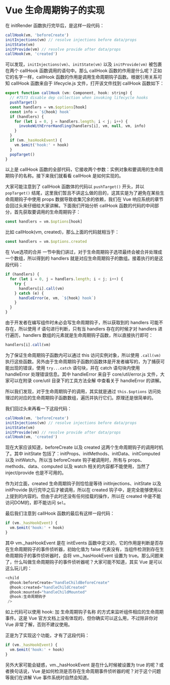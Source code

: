 # Vue 生命周期钩子的实现

在 initRender 函数执行完毕后，是这样一段代码：

```js
callHook(vm, 'beforeCreate')
initInjections(vm) // resolve injections before data/props
initState(vm)
initProvide(vm) // resolve provide after data/props
callHook(vm, 'created')
```

可以发现，`initInjections(vm)`、`initState(vm)` 以及 `initProvide(vm)` 被包裹在两个 callHook 函数调用的语句中。那么 callHook 函数的作用是什么呢？正如它的名字一样，callHook 函数的作用是调用生命周期钩子函数。根据引用关系可知 callHook 函数来自于 lifecycle.js 文件，打开该文件找到 callHook 函数如下：

```js
export function callHook (vm: Component, hook: string) {
  // #7573 disable dep collection when invoking lifecycle hooks
  pushTarget()
  const handlers = vm.$options[hook]
  const info = `${hook} hook`
  if (handlers) {
    for (let i = 0, j = handlers.length; i < j; i++) {
      invokeWithErrorHandling(handlers[i], vm, null, vm, info)
    }
  }
  if (vm._hasHookEvent) {
    vm.$emit('hook:' + hook)
  }
  popTarget()
}
```

以上是 callHook 函数的全部代码，它接收两个参数：实例对象和要调用的生命周期钩子的名称。接下来我们就看看 callHook 是如何实现的。

大家可能注意到了 callHook 函数体的代码以 `pushTarget()` 开头，并以 `popTarget()` 结尾，这里我们暂且不讲这么做的目的，这其实是为了避免在某些生命周期钩子中使用 props 数据导致收集冗余的依赖，我们在 Vue 响应系统的章节会回过头来仔细给大家讲解。下面我们开始分析 callHook 函数的代码的中间部分，首先获取要调用的生命周期钩子：

```js
const handlers = vm.$options[hook]
```

比如 callHook(vm, created)，那么上面的代码就相当于：

```js
const handlers = vm.$options.created
```

在 Vue选项的合并 一节中我们讲过，对于生命周期钩子选项最终会被合并处理成一个数组，所以得到的 handlers 就是对应生命周期钩子的数组。接着执行的是这段代码：

```js
if (handlers) {
  for (let i = 0, j = handlers.length; i < j; i++) {
    try {
      handlers[i].call(vm)
    } catch (e) {
      handleError(e, vm, `${hook} hook`)
    }
  }
}
```

由于开发者在编写组件时未必会写生命周期钩子，所以获取到的 handlers 可能不存在，所以使用 if 语句进行判断，只有当 handlers 存在的时候才对 handlers 进行遍历，handlers 数组的元素就是生命周期钩子函数，所以直接执行即可：

```js
handlers[i].call(vm)
```

为了保证生命周期钩子函数内可以通过 this 访问实例对象，所以使用 `.call(vm)` 执行这些函数。另外由于生命周期钩子函数的函数体是开发者编写的，为了捕获可能出现的错误，使用 `try...catch` 语句块，并在 catch 语句块内使用 handleError 处理错误信息。其中 handleError 来自于 core/util/error.js 文件，大家可以在附录 core/util 目录下的工具方法全解 中查看关于 handleError 的讲解。

所以我们发现，对于生命周期钩子的调用，其实就是通过 `this.$options` 访问处理过的对应的生命周期钩子函数数组，遍历并执行它们。原理还是很简单的。

我们回过头来再看一下这段代码：

```js
callHook(vm, 'beforeCreate')
initInjections(vm) // resolve injections before data/props
initState(vm)
initProvide(vm) // resolve provide after data/props
callHook(vm, 'created')
```

现在大家应该知道，beforeCreate 以及 created 这两个生命周期钩子的调用时机了。其中 initState 包括了：initProps、initMethods、initData、initComputed 以及 initWatch。所以当 beforeCreate 钩子被调用时，所有与 props、methods、data、computed 以及 watch 相关的内容都不能使用，当然了 inject/provide 也是不可用的。

作为对立面，created 生命周期钩子则恰恰是等待 initInjections、initState 以及 initProvide 执行完毕之后才被调用，所以在 created 钩子中，是完全能够使用以上提到的内容的。但由于此时还没有任何挂载的操作，所以在 created 中是不能访问DOM的，即不能访问 `$el`。

最后我们注意到 callHook 函数的最后有这样一段代码：

```js
if (vm._hasHookEvent) {
  vm.$emit('hook:' + hook)
}
```

其中 vm._hasHookEvent 是在 initEvents 函数中定义的，它的作用是判断是否存在生命周期钩子的事件侦听器，初始化值为 false 代表没有，当组件检测到存在生命周期钩子的事件侦听器时，会将 vm._hasHookEvent 设置为 true。那么问题来了，什么叫做生命周期钩子的事件侦听器呢？大家可能不知道，其实 Vue 是可以这么玩儿的：

```js
<child
  @hook:beforeCreate="handleChildBeforeCreate"
  @hook:created="handleChildCreated"
  @hook:mounted="handleChildMounted"
  @hook:生命周期钩子
 />
 ```

如上代码可以使用 hook: 加 生命周期钩子名称 的方式来监听组件相应的生命周期事件。这是 Vue 官方文档上没有体现的，但你确实可以这么用，不过除非你对 Vue 非常了解，否则不建议使用。

正是为了实现这个功能，才有了这段代码：

```js
if (vm._hasHookEvent) {
  vm.$emit('hook:' + hook)
}
```

另外大家可能会疑惑，vm._hasHookEvent 是在什么时候被设置为 true 的呢？或者换句话说，Vue 是如何检测是否存在生命周期事件侦听器的呢？对于这个问题等我们在讲解 Vue 事件系统时自然会知道。
